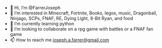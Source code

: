 - 👋 Hi, I’m @FarrerJoseph
- 👀 I’m interested in Minecraft, Fortnite, Books, legos, music, Dragonball, Ninjago, SCPs, FNAF, RE, Dying Light, 8-Bit Ryan, and food
- 🌱 I’m currently learning python
- 💞️ I’m looking to collaborate on a rpg game with battles or a FNAF fan game
- 📫 How to reach me joseph.a.farrer@gmail.com

<!---
FarrerJoseph/FarrerJoseph is a ✨ special ✨ repository because its `README.md` (this file) appears on your GitHub profile.
You can click the Preview link to take a look at your changes.
--->
